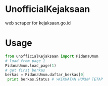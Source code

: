 # UnofficialKejaksaan
web scraper for kejaksaan.go.id

# Usage

```python
from unofficialKejaksaan import PidanaUmum
# load from page 1
PidanaUmum.load_page(1)
# get first berkas
berkas = PidanaUmum.daftar_berkas[0]
 print berkas.Status # >KEKUATAN HUKUM TETAP
```
